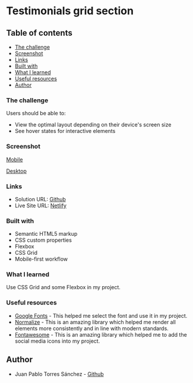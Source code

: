 # Testimonials grid section

## Table of contents

  - [The challenge](#the-challenge)
  - [Screenshot](#screenshot)
  - [Links](#links)
  - [Built with](#built-with)
  - [What I learned](#what-i-learned)
  - [Useful resources](#useful-resources)
  - [Author](#author)

### The challenge

Users should be able to:

- View the optimal layout depending on their device's screen size
- See hover states for interactive elements

### Screenshot

[Mobile](images/mobile.png)

[Desktop](images/desktop.png)

### Links

- Solution URL: [Github](https://github.com/juanptsanchez/testimonials_grid_section)
- Live Site URL: [Netlify](https://testimonials-css-grid-section.netlify.app/)

### Built with

- Semantic HTML5 markup
- CSS custom properties
- Flexbox
- CSS Grid
- Mobile-first workflow

### What I learned

Use CSS Grid and some Flexbox in my project. 

### Useful resources

- [Google Fonts](https://fonts.google.com/) - This helped me select the font and use it in my project.
- [Normalize](https://necolas.github.io/normalize.css/) - This is an amazing library which helped me render all elements more consistently and in line with modern standards.
- [Fontawesome](https://fontawesome.com/) - This is an amazing library which helped me to add the social media icons into my project.

## Author

- Juan Pablo Torres Sánchez - [Github](https://github.com/juanptsanchez)
